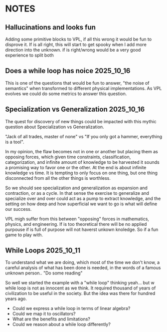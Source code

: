 # NOTES

## Hallucinations and looks fun

Adding some primitive blocks to VPL, if all this wrong it would be fun to disprove it. If is all right, this will start to get spooky when I add more direction into the unknown. if is right/wrong would be a very good experience to split both

## Does a while loop has noice 2025_10_16

This is one of the questions that would be fun to answer, "the noise of semantics" when transformed to different physical implementations. 
As VPL evolves we could do some metrics to answer this question. 

## Specialization vs Generalization 2025_10_16

The quest for discovery of new things could be impacted with this mythic question about Specialization vs Generalization.
  
"Jack of all trades, master of none" vs "If you only got a hammer, everything is a tool".

In my opinion, the flaw becomes not in one or another but placing them as opposing forces, which given time
constraints, classification, categorization, and infinite amount of knowledge to be harvested it sounds a promising way
to favor one or the other. At the end is about infinite knowledge vs time. It is tempting to only focus on one thing, but
one thing disconnected from all the other things is worthless. 

So we should see specialization and generalization as expansion and contraction, or as a cycle. In that sense the exercise to 
generalize and specialize over and over could act as a pump to extract knowledge, and the setting on how deep and how superficial we
want to go is what will define our success.

VPL migh suffer from this between "opposing" forces in mathematics, physics, and engineering. If is too theoretical there will be no applied purpouse if 
is full of purpose will not haverst unkown knoledge. So if a fun game to play with.

## While Loops 2025_10_11

To understand what we are doing, which most of the time we don't know, a careful analysis of what has been done is needed, in the words of a famous unknown person.. "Do some reading"

So well we started the example with a "while loop" thinking yeah... but w while loop is not as innocent as we think. It required thousand of years of civilization to be useful in the society. But the idea was there for hundred years ago.

- Could we express a while loop in terms of linear algebra? 
- Could we map it to oscillators? 
- What are the benefits and limitations? 
- Could we reason about a while loop differently? 


